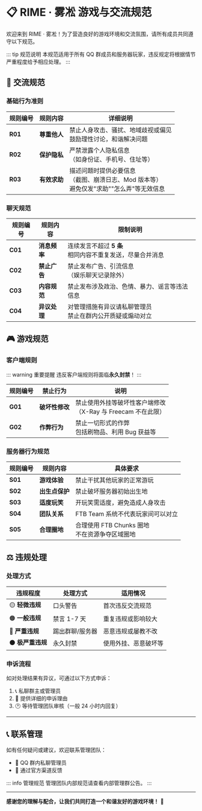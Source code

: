# 📋 RIME · 雾凇 游戏与交流规范

欢迎来到 RIME · 雾凇！为了营造良好的游戏环境和交流氛围，请所有成员共同遵守以下规范。

::: tip 规范说明
本规范适用于所有 QQ 群成员和服务器玩家，违反规定将根据情节严重程度给予相应处理。
:::

## 🤝 交流规范

### 基础行为准则

| 规则编号 | 规则内容     | 详细说明                                                                                     |
| -------- | ------------ | -------------------------------------------------------------------------------------------- |
| **R01**  | **尊重他人** | 禁止人身攻击、骚扰、地域歧视或偏见<br>鼓励理性讨论，和谐解决问题                             |
| **R02**  | **保护隐私** | 严禁泄露个人隐私信息<br>（如身份证、手机号、住址等）                                         |
| **R03**  | **有效求助** | 描述问题时提供必要信息<br>（截图、崩溃日志、Mod 版本等）<br>避免仅发"求助""怎么弄"等无效信息 |

### 聊天规范

| 规则编号 | 规则内容     | 限制说明                                                     |
| -------- | ------------ | ------------------------------------------------------------ |
| **C01**  | **消息频率** | 连续发言不超过 **5 条**<br>相同内容不重复发送，尽量合并消息  |
| **C02**  | **禁止广告** | 禁止发布广告、引流信息<br>（娱乐聊天记录除外）               |
| **C03**  | **内容规范** | 禁止发布涉及政治、色情、暴力、谣言等违法信息                 |
| **C04**  | **异议处理** | 对管理措施有异议请私聊管理员<br>禁止在群内公开质疑或煽动对立 |

## 🎮 游戏规范

### 客户端规则

::: warning 重要提醒
违反客户端规则将面临**永久封禁**！
:::

| 规则编号 | 禁止行为       | 说明                                                            |
| -------- | -------------- | --------------------------------------------------------------- |
| **G01**  | **破坏性修改** | 禁止使用外挂等破坏性客户端修改<br>（X-Ray 与 Freecam 不在此限） |
| **G02**  | **作弊行为**   | 禁止一切形式的作弊<br>包括刷物品、利用 Bug 获益等               |

### 服务器行为规范

| 规则编号 | 规则内容       | 具体要求                                         |
| -------- | -------------- | ------------------------------------------------ |
| **S01**  | **游戏体验**   | 禁止干扰其他玩家的正常游玩                       |
| **S02**  | **出生点保护** | 禁止破坏服务器初始出生地                         |
| **S03**  | **适度玩笑**   | 开玩笑需适度，避免造成人身攻击                   |
| **S04**  | **团队关系**   | FTB Team 系统不代表玩家间可以对立                |
| **S05**  | **合理圈地**   | 合理使用 FTB Chunks 圈地<br>不在资源争夺区域圈地 |

## ⚖️ 违规处理

### 处理方式

| 违规程度          | 处理方式        | 适用情况             |
| ----------------- | --------------- | -------------------- |
| 🟡 **轻微违规**   | 口头警告        | 首次违反交流规范     |
| 🟠 **一般违规**   | 禁言 1-7 天     | 重复违规或影响较大   |
| 🔴 **严重违规**   | 踢出群聊/服务器 | 恶意违规或屡教不改   |
| ⚫ **极严重违规** | 永久封禁        | 使用外挂、恶意破坏等 |

### 申诉流程

如对处理结果有异议，可通过以下方式申诉：

1. 📞 私聊群主或管理员
2. 📝 提供详细的申诉理由
3. 🕐 等待管理团队审核（一般 24 小时内回复）

---

## 📞 联系管理

如有任何疑问或建议，欢迎联系管理团队：

- 💬 QQ 群内私聊管理员
- 📧 通过官方渠道反馈

::: info 管理规范
管理团队内部规范请查看内部管理群公告。
:::

---

**感谢您的理解与配合，让我们共同打造一个和谐友好的游戏环境！** 🎉
